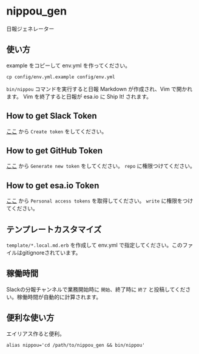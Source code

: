 # nippou_gen
日報ジェネレーター

## 使い方

example をコピーして env.yml を作ってください。
```
cp config/env.yml.example config/env.yml
```

`bin/nippou` コマンドを実行すると日報 Markdown が作成され、Vim で開かれます。 Vim を終了すると日報が esa.io に Ship It! されます。

## How to get Slack Token

[ここ](https://api.slack.com/custom-integrations/legacy-tokens) から `Create token` をしてください。

## How to get GitHub Token

[ここ](https://github.com/settings/tokens) から `Generate new token` をしてください。 `repo` に権限つけてください。

## How to get esa.io Token

[ここ](https://staruptechnology.esa.io/user/applications) から `Personal access tokens` を取得してください。 `write` に権限をつけてください。

## テンプレートカスタマイズ

`template/*.local.md.erb` を作成して env.yml で指定してください。このファイルはgitignoreされています。

## 稼働時間

Slackの分報チャンネルで業務開始時に `開始`、終了時に `終了` と投稿してください。稼働時間が自動的に計算されます。

## 便利な使い方

エイリアス作ると便利。

```
alias nippou='cd /path/to/nippou_gen && bin/nippou'
```
